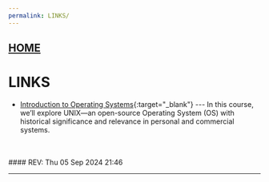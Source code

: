 ```yaml
---
permalink: LINKS/
---
```


## [HOME](../)

# LINKS

* [Introduction to Operating Systems](https://learn.saylor.org/course/view.php?id=94&sectionid=967){:target="_blank"} ---
  In this course, we’ll explore UNIX—an open-source Operating System (OS) with historical significance and relevance in personal and commercial systems.
<br>
<br>
#### REV: Thu 05 Sep 2024 21:46
<hr>
